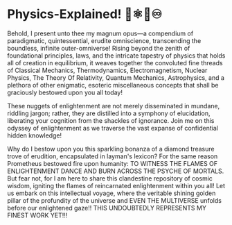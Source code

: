 # Physics-Explained! 🌌⚛️🧪♾️
Behold, I present unto thee my magnum opus—a compendium of paradigmatic, quintessential, erudite omniscience, transcending the boundless, infinite outer-omniverse! Rising beyond the zenith of foundational principles, laws, and the intricate tapestry of physics that holds all of creation in equilibrium, it weaves together the convoluted fine threads of Classical Mechanics, Thermodynamics, Electromagnetism, Nuclear Physics, The Theory Of Relativity, Quantum Mechanics, Astrophysics, and a plethora of other enigmatic, esoteric miscellaneous concepts that shall be graciously bestowed upon you all today!

These nuggets of enlightenment are not merely disseminated in mundane, riddling jargon; rather, they are distilled into a symphony of elucidation, liberating your cognition from the shackles of ignorance. Join me on this odyssey of enlightenment as we traverse the vast expanse of confidential hidden knowledge!

Why do I bestow upon you this sparkling bonanza of a diamond treasure trove of erudition, encapsulated in layman's lexicon? For the same reason Prometheus bestowed fire upon humanity: TO WITNESS THE FLAMES OF ENLIGHTENMENT DANCE AND BURN ACROSS THE PSYCHE OF MORTALS. But fear not, for I am here to share this clandestine repository of cosmic wisdom, igniting the flames of reincarnated enlightenment within you all! Let us embark on this intellectual voyage, where the veritable shining golden pillar of the profundity of the universe and EVEN THE MULTIVERSE unfolds before our enlightened gaze!! THIS UNDOUBTEDLY REPRESENTS MY FINEST WORK YET!!!
